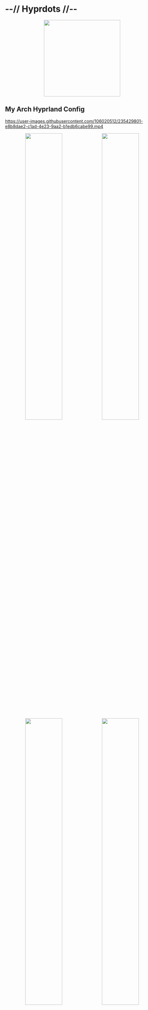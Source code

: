 # --// Hyprdots //--

<p align="center">
  <img width="250" src="https://raw.githubusercontent.com/prasanthrangan/hyprdots/main/Source/assets/hyprdots_arch.png">   
</p>


## My Arch Hyprland Config

https://user-images.githubusercontent.com/106020512/235429801-e8b8dae2-c1ad-4e23-9aa2-b1edb6cabe99.mp4

<p align="center">
    <img align="center" width="49%" src="https://raw.githubusercontent.com/prasanthrangan/hyprdots/main/Source/assets/showcase_1.png" /> <img align="center" width="49%" src="https://raw.githubusercontent.com/prasanthrangan/hyprdots/main/Source/assets/showcase_2.png" />   
    <img align="center" width="49%" src="https://raw.githubusercontent.com/prasanthrangan/hyprdots/main/Source/assets/showcase_3.png" /> <img align="center" width="49%" src="https://raw.githubusercontent.com/prasanthrangan/hyprdots/main/Source/assets/showcase_4.png" />   
</p>


### Installation

The installation script is made for Arch, but **may** work on some Arch based distros.   
For Debian, please refer **Senshi111**'s version [here](https://github.com/Senshi111/debian-hyprland-hyprdots).

> **Warning**
>
> Install script will auto-detect nvidia card and install nvidia-dkms drivers for your kernel.   
> Nvidia drm will be enabled in grub, so please [ensure](https://wiki.archlinux.org/title/NVIDIA) your nvidia card supports dkms drivers/hyprland.   

After minimal Arch install (with grub), clone and execute -
```shell
pacman -Sy git
git clone https://github.com/prasanthrangan/hyprdots ~/Hyprdots
cd ~/Hyprdots/Scripts
./install.sh
```

> **Note**
>
> You can also create your own list (for ex. `custom_apps.lst`) with all your favorite apps and pass the file as a parameter to install it -
>```shell
>./install.sh custom_apps.lst
>```

Please reboot after the install script completes and takes you to sddm login screen (or black screen) for the first time.   
For more details, please refer [installation.md](https://github.com/prasanthrangan/hyprdots/blob/main/installation.md)


### Theming
To add your own custom theme, please refer [theming.md](https://github.com/prasanthrangan/hyprdots/blob/main/theming.md)
- Available themes
    - [x] Catppuccin-Mocha
    - [x] Catppuccin-Latte
    - [x] Decay-Green
    - [x] Rosé-Pine
    - [x] Tokyo-Night
    - [x] Material-Sakura
    - [x] Graphite-Mono
    - [x] Cyberpunk-Edge
    - [ ] Gruvbox-Retro (maybe later)
    - [ ] Nordic-Blue (maybe later)

- Contributors themes
    - [x] Frosted-Glass by T-Crypt

| Catppuccin-Mocha |
| :-: |
| ![](https://raw.githubusercontent.com/prasanthrangan/hyprdots/main/Source/assets/theme_mocha_1.png) |
| ![](https://raw.githubusercontent.com/prasanthrangan/hyprdots/main/Source/assets/theme_mocha_2.png) |

| Catppuccin-Latte |
| :-: |
| ![](https://raw.githubusercontent.com/prasanthrangan/hyprdots/main/Source/assets/theme_latte_1.png) |
| ![](https://raw.githubusercontent.com/prasanthrangan/hyprdots/main/Source/assets/theme_latte_2.png) |

| Decay-Green |
| :-: |
| ![](https://raw.githubusercontent.com/prasanthrangan/hyprdots/main/Source/assets/theme_decay_1.png) |
| ![](https://raw.githubusercontent.com/prasanthrangan/hyprdots/main/Source/assets/theme_decay_2.png) |

| Rosé-Pine |
| :-: |
| ![](https://raw.githubusercontent.com/prasanthrangan/hyprdots/main/Source/assets/theme_rosine_1.png) |
| ![](https://raw.githubusercontent.com/prasanthrangan/hyprdots/main/Source/assets/theme_rosine_2.png) |

| Tokyo-Night |
| :-: |
| ![](https://raw.githubusercontent.com/prasanthrangan/hyprdots/main/Source/assets/theme_tokyo_1.png) |
| ![](https://raw.githubusercontent.com/prasanthrangan/hyprdots/main/Source/assets/theme_tokyo_2.png) |

| Material-Sakura |
| :-: |
| ![](https://raw.githubusercontent.com/prasanthrangan/hyprdots/main/Source/assets/theme_maura_1.png) |
| ![](https://raw.githubusercontent.com/prasanthrangan/hyprdots/main/Source/assets/theme_maura_2.png) |

| Graphite-Mono |
| :-: |
| ![](https://raw.githubusercontent.com/prasanthrangan/hyprdots/main/Source/assets/theme_graph_1.png) |
| ![](https://raw.githubusercontent.com/prasanthrangan/hyprdots/main/Source/assets/theme_graph_2.png) |

| Cyberpunk-Edge |
| :-: |
| ![](https://raw.githubusercontent.com/prasanthrangan/hyprdots/main/Source/assets/theme_cedge_1.png) |
| ![](https://raw.githubusercontent.com/prasanthrangan/hyprdots/main/Source/assets/theme_cedge_2.png) |

| Frosted-Glass |
| :-: |
| ![](https://raw.githubusercontent.com/prasanthrangan/hyprdots/main/Source/assets/theme_frosted_1.png) |
| ![](https://raw.githubusercontent.com/prasanthrangan/hyprdots/main/Source/assets/theme_frosted_2.png) |


### Styles

| Theme Select |
| :-: |
| ![](https://raw.githubusercontent.com/prasanthrangan/hyprdots/main/Source/assets/theme_select.png) |

| Wallpaper Select |
| :-: |
| ![](https://raw.githubusercontent.com/prasanthrangan/hyprdots/main/Source/assets/walls_select.png) |

| Launcher Style Select |
| :-: |
| ![](https://raw.githubusercontent.com/prasanthrangan/hyprdots/main/Source/assets/rofi_style_sel.png) |

| Launcher Styles |
| :-: |
| ![](https://raw.githubusercontent.com/prasanthrangan/hyprdots/main/Source/assets/rofi_style_1.png) |
| ![](https://raw.githubusercontent.com/prasanthrangan/hyprdots/main/Source/assets/rofi_style_2.png) |
| ![](https://raw.githubusercontent.com/prasanthrangan/hyprdots/main/Source/assets/rofi_style_3.png) |
| ![](https://raw.githubusercontent.com/prasanthrangan/hyprdots/main/Source/assets/rofi_style_4.png) |
| ![](https://raw.githubusercontent.com/prasanthrangan/hyprdots/main/Source/assets/rofi_style_5.png) |
| ![](https://raw.githubusercontent.com/prasanthrangan/hyprdots/main/Source/assets/rofi_style_6.png) |
| ![](https://raw.githubusercontent.com/prasanthrangan/hyprdots/main/Source/assets/rofi_style_7.png) |
| ![](https://raw.githubusercontent.com/prasanthrangan/hyprdots/main/Source/assets/rofi_style_8.png) |

| Wlogout Menu |
| :-: |
| ![](https://raw.githubusercontent.com/prasanthrangan/hyprdots/main/Source/assets/wlog_style_1.png) |
| ![](https://raw.githubusercontent.com/prasanthrangan/hyprdots/main/Source/assets/wlog_style_2.png) |

| Game Launchers |
| :-: |
| ![](https://raw.githubusercontent.com/prasanthrangan/hyprdots/main/Source/assets/game_launch_1.png) |
| ![](https://raw.githubusercontent.com/prasanthrangan/hyprdots/main/Source/assets/game_launch_2.png) |
| ![](https://raw.githubusercontent.com/prasanthrangan/hyprdots/main/Source/assets/game_launch_3.png) |
| ![](https://raw.githubusercontent.com/prasanthrangan/hyprdots/main/Source/assets/game_launch_4.png) |


<details>
<summary><h4>Packages</h4></summary>

| nvidia | |
| :-- | --- |
linux-headers | for main kernel (script will auto detect from /usr/lib/modules/)
linux-zen-headers | for zen kernel (script will auto detect from /usr/lib/modules/)
linux-lts-headers | for lts kernel (script will auto detect from /usr/lib/modules/)
nvidia-dkms | nvidia drivers (script will auto detect from lspci -k | grep -A 2 -E "(VGA|3D)")
nvidia-utils | nvidia drivers (script will auto detect from lspci -k | grep -A 2 -E "(VGA|3D)")

| tools | |
| :-- | --- |
pipewire | audio and video server
pipewire-alsa | for audio
pipewire-audio | for audio
pipewire-jack | for audio
pipewire-pulse | for audio
gst-plugin-pipewire | for audio
wireplumber | audio and video server
networkmanager | network manager
network-manager-applet | nm tray
bluez | for bluetooth
bluez-utils | for bluetooth
blueman | bt tray
brightnessctl | brightness control for laptop

| login | |
| :-- | --- |
sddm-git | display manager for login
qt5-wayland | for QT wayland XDP
qt6-wayland | for QT wayland XDP
qt5-quickcontrols | for sddm theme
qt5-quickcontrols2 | for sddm theme
qt5-graphicaleffects | for sddm theme

| hypr | |
| :-- | --- |
hyprland-git | main window manager (script will change this to hyprland-nvidia-git if nvidia card is detected)
dunst | graphical notification daemon
rofi-lbonn-wayland-git | app launcher
waybar-hyprland-git | status bar
swww | wallpaper app
swaylock-effects-git | lockscreen
swayidle | idle management daemon
wlogout | logout screen
grim | screenshot tool
slurp | selects region for screenshot/screenshare
swappy | screenshot editor
cliphist | clipboard manager

| dependencies | |
| :-- | --- |
polkit-kde-agent | authentication agent
xdg-desktop-portal-hyprland-git | XDG Desktop Portal
imagemagick | for kitty/neofetch image processing
qt5-imageformats | for dolphin thumbnails
pavucontrol | audio settings gui
pamixer | for waybar audio

| theming | |
| :-- | --- |
nwg-look | theming GTK apps
kvantum | theming QT apps
qt5ct | theming QT5 apps

| applications | |
| :-- | --- |
firefox | browser
kitty | terminal
neofetch | fetch tool
dolphin | kde file manager
visual-studio-code-bin | gui code editor
vim | text editor
ark | kde file archiver

| shell | |
| :-- | --- |
zsh | main shell
exa | colorful file lister
oh-my-zsh-git | for zsh plugins
zsh-theme-powerlevel10k-git | theme for zsh
zsh-syntax-highlighting-git | highlighting of commands
zsh-autosuggestions-git | see completion as you type

</details>


<details>
<summary><h4>Keybindings</h4></summary>

| Keys | Action |
| :--  | :-- |
| <kbd>Super</kbd> + <kbd>Q</kbd> | quit active/focused window
| <kbd>Alt</kbd> + <kbd>F4</kbd> | quit active/focused window
| <kbd>Super</kbd> + <kbd>Del</kbd> | quit hyprland session
| <kbd>Super</kbd> + <kbd>W</kbd> | toggle window on focus to float
| <kbd>Alt</kbd> + <kbd>Enter</kbd> | toggle window on focus to fullscreen
| <kbd>Alt</kbd> + <kbd>J</kbd> | toggle layout
| <kbd>Super</kbd> + <kbd>G</kbd> | toggle window group
| <kbd>Super</kbd> + <kbd>T</kbd> | launch kitty terminal
| <kbd>Super</kbd> + <kbd>E</kbd> | launch dolphin file explorer
| <kbd>Super</kbd> + <kbd>C</kbd> | launch vscode
| <kbd>Super</kbd> + <kbd>F</kbd> | launch firefox
| <kbd>Super</kbd> + <kbd>A</kbd> | launch desktop applications (rofi)
| <kbd>Super</kbd> + <kbd>Tab</kbd> | switch open applications (rofi)
| <kbd>Super</kbd> + <kbd>R</kbd> | browse system files (rofi)
| <kbd>F10</kbd> | mute audio output (toggle)
| <kbd>F11</kbd> | decrease volume (hold)
| <kbd>F12</kbd> | increase volume (hold)
| <kbd>Super</kbd> + <kbd>V</kbd> | clipboard history paste
| <kbd>Super</kbd> + <kbd>L</kbd> | lock screen
| <kbd>Super</kbd> + <kbd>Backspace</kbd> | logout menu
| <kbd>Super</kbd> + <kbd>P</kbd> | screenshot snip
| <kbd>Super</kbd> + <kbd>Alt</kbd> + <kbd>P</kbd> | print current screen
| <kbd>Ctrl</kbd> + <kbd>Alt</kbd> + <kbd>Shift</kbd> + <kbd>R</kbd> | launch obs
| <kbd>Super</kbd> + <kbd>RightClick</kbd> | resize the window 
| <kbd>Super</kbd> + <kbd>LeftClick</kbd> | change the window position
| <kbd>Super</kbd> + <kbd>MouseScroll</kbd> | cycle through workspaces
| <kbd>Super</kbd> + <kbd>Shift</kbd> + <kbd>←</kbd><kbd>→</kbd><kbd>↑</kbd><kbd>↓</kbd>| resize windows (hold)
| <kbd>Super</kbd> + <kbd>[0-9]</kbd> | switch to workspace [0-9]
| <kbd>Super</kbd> + <kbd>Shift</kbd> + <kbd>[0-9]</kbd> | move active window to workspace [0-9]
| <kbd>Super</kbd> + <kbd>Alt</kbd> + <kbd>S</kbd> | move window to special workspace
| <kbd>Super</kbd> + <kbd>S</kbd> | toogle to special workspace
| <kbd>Super</kbd> + <kbd>Alt</kbd> + <kbd>G</kbd> | disable hypr effects for gamemode
| <kbd>Super</kbd> + <kbd>Alt</kbd> + <kbd>→</kbd> | next wallpaper
| <kbd>Super</kbd> + <kbd>Alt</kbd> + <kbd>←</kbd> | previous wallpaper
| <kbd>Super</kbd> + <kbd>Alt</kbd> + <kbd>↑</kbd> | next waybar mode
| <kbd>Super</kbd> + <kbd>Alt</kbd> + <kbd>↓</kbd> | previous waybar mode
| <kbd>Super</kbd> + <kbd>Alt</kbd> + <kbd>D</kbd> | toggle [theme//wall] based colors
| <kbd>Super</kbd> + <kbd>Shift</kbd> + <kbd>T</kbd> | theme select menu
| <kbd>Super</kbd> + <kbd>Shift</kbd> + <kbd>W</kbd> | wallpaper select menu
| <kbd>Super</kbd> + <kbd>Shift</kbd> + <kbd>A</kbd> | rofi style select menu

</details>


<details>
<summary><h4>Playlist</h4></summary>

| youtube |
| --- |
| [![IMAGE ALT TEXT](https://raw.githubusercontent.com/prasanthrangan/hyprdots/main/Source/assets/yt_playlist.png)](https://www.youtube.com/watch?v=_nyStxAI75s&list=PLt8rU_ebLsc5yEHUVsAQTqokIBMtx3RFY) |

</details>


<details>
<summary><h4>Known Issues</h4></summary>

- [ ] Few scaling issues with rofi configs, as they are created based on my ultrawide (21:9) display.
- [ ] Random lockscreen crash, refer https://github.com/swaywm/sway/issues/7046
- [ ] Waybar launching rofi breaks mouse input (added `sleep 0.1` as workaround), refer https://github.com/Alexays/Waybar/issues/1850
- [ ] Flatpak QT apps does not follow system theme

</details>

